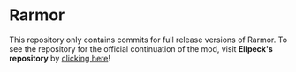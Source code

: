 # Rarmor

This repository only contains commits for full release versions of Rarmor. To see the repository for the official continuation of the mod, visit **Ellpeck's repository** by [clicking here](https://github.com/Ellpeck/Rarmor)!
